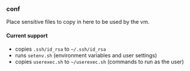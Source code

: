 ### conf

Place sensitive files to copy in here to be used by the vm.

#### Current support
* copies `.ssh/id_rsa` to `~/.ssh/id_rsa`
* runs `setenv.sh` (environment variables and user settings)
* copies `userexec.sh` to `~/userexec.sh` (commands to run as the user)
